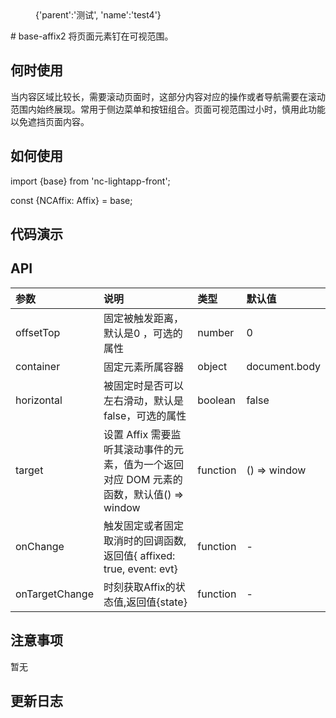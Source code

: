 <menu>
{'parent':'测试',
'name':'test4'}
</menu>
# base-affix2
将页面元素钉在可视范围。

 ## 何时使用
当内容区域比较长，需要滚动页面时，这部分内容对应的操作或者导航需要在滚动范围内始终展现。常用于侧边菜单和按钮组合。页面可视范围过小时，慎用此功能以免遮挡页面内容。

 ## 如何使用
import {base} from 'nc-lightapp-front';

const {NCAffix: Affix} = base;

 ## 代码演示

 ## API

 |参数|说明|类型|默认值|
|:---|:-----|:----|:------|
offsetTop | 固定被触发距离，默认是0 ，可选的属性 | number | 0
container| 固定元素所属容器| object| document.body
horizontal| 被固定时是否可以左右滑动，默认是false，可选的属性| boolean| false
target| 设置 Affix 需要监听其滚动事件的元素，值为一个返回对应 DOM 元素的函数，默认值() => window| function| () => window
onChange| 触发固定或者固定取消时的回调函数,返回值{ affixed: true, event: evt}| function| -
onTargetChange| 时刻获取Affix的状态值,返回值{state}| function| -

 ## 注意事项

 暂无

 ## 更新日志